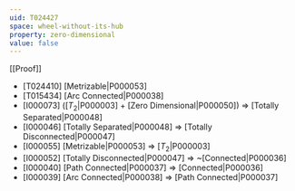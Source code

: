```yaml
---
uid: T024427
space: wheel-without-its-hub
property: zero-dimensional
value: false
---
```

[[Proof]]

* [T024410] [Metrizable|P000053]
* [T015434] [Arc Connected|P000038]
* [I000073] ([$T_2$|P000003] + [Zero Dimensional|P000050]) => [Totally Separated|P000048]
* [I000046] [Totally Separated|P000048] => [Totally Disconnected|P000047]
* [I000055] [Metrizable|P000053] => [$T_2$|P000003]
* [I000052] [Totally Disconnected|P000047] => ~[Connected|P000036]
* [I000040] [Path Connected|P000037] => [Connected|P000036]
* [I000039] [Arc Connected|P000038] => [Path Connected|P000037]

